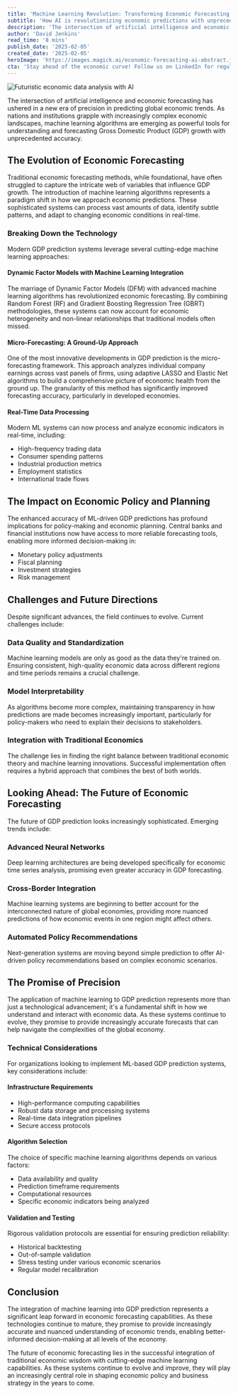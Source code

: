 ```yaml
---
title: 'Machine Learning Revolution: Transforming Economic Forecasting Through Advanced GDP Prediction Models'
subtitle: 'How AI is revolutionizing economic predictions with unprecedented accuracy'
description: 'The intersection of artificial intelligence and economic forecasting has ushered in a new era of precision in predicting global economic trends. Machine learning algorithms are revolutionizing GDP forecasting through advanced prediction models, offering unprecedented accuracy and real-time analysis capabilities. This transformation is reshaping how institutions approach economic planning and policy-making.'
author: 'David Jenkins'
read_time: '8 mins'
publish_date: '2025-02-05'
created_date: '2025-02-05'
heroImage: 'https://images.magick.ai/economic-forecasting-ai-abstract.jpg'
cta: 'Stay ahead of the economic curve! Follow us on LinkedIn for regular insights into how AI and machine learning are transforming financial forecasting and economic analysis.'
---
```


![Futuristic economic data analysis with AI](https://i.magick.ai/PIXE/1738756246003_magick_img.webp)

The intersection of artificial intelligence and economic forecasting has ushered in a new era of precision in predicting global economic trends. As nations and institutions grapple with increasingly complex economic landscapes, machine learning algorithms are emerging as powerful tools for understanding and forecasting Gross Domestic Product (GDP) growth with unprecedented accuracy.

## The Evolution of Economic Forecasting

Traditional economic forecasting methods, while foundational, have often struggled to capture the intricate web of variables that influence GDP growth. The introduction of machine learning algorithms represents a paradigm shift in how we approach economic predictions. These sophisticated systems can process vast amounts of data, identify subtle patterns, and adapt to changing economic conditions in real-time.

### Breaking Down the Technology

Modern GDP prediction systems leverage several cutting-edge machine learning approaches:

#### Dynamic Factor Models with Machine Learning Integration

The marriage of Dynamic Factor Models (DFM) with advanced machine learning algorithms has revolutionized economic forecasting. By combining Random Forest (RF) and Gradient Boosting Regression Tree (GBRT) methodologies, these systems can now account for economic heterogeneity and non-linear relationships that traditional models often missed.

#### Micro-Forecasting: A Ground-Up Approach

One of the most innovative developments in GDP prediction is the micro-forecasting framework. This approach analyzes individual company earnings across vast panels of firms, using adaptive LASSO and Elastic Net algorithms to build a comprehensive picture of economic health from the ground up. The granularity of this method has significantly improved forecasting accuracy, particularly in developed economies.

#### Real-Time Data Processing

Modern ML systems can now process and analyze economic indicators in real-time, including:
- High-frequency trading data
- Consumer spending patterns
- Industrial production metrics
- Employment statistics
- International trade flows

## The Impact on Economic Policy and Planning

The enhanced accuracy of ML-driven GDP predictions has profound implications for policy-making and economic planning. Central banks and financial institutions now have access to more reliable forecasting tools, enabling more informed decision-making in:

- Monetary policy adjustments
- Fiscal planning
- Investment strategies
- Risk management

## Challenges and Future Directions

Despite significant advances, the field continues to evolve. Current challenges include:

### Data Quality and Standardization

Machine learning models are only as good as the data they're trained on. Ensuring consistent, high-quality economic data across different regions and time periods remains a crucial challenge.

### Model Interpretability

As algorithms become more complex, maintaining transparency in how predictions are made becomes increasingly important, particularly for policy-makers who need to explain their decisions to stakeholders.

### Integration with Traditional Economics

The challenge lies in finding the right balance between traditional economic theory and machine learning innovations. Successful implementation often requires a hybrid approach that combines the best of both worlds.

## Looking Ahead: The Future of Economic Forecasting

The future of GDP prediction looks increasingly sophisticated. Emerging trends include:

### Advanced Neural Networks

Deep learning architectures are being developed specifically for economic time series analysis, promising even greater accuracy in GDP forecasting.

### Cross-Border Integration

Machine learning systems are beginning to better account for the interconnected nature of global economies, providing more nuanced predictions of how economic events in one region might affect others.

### Automated Policy Recommendations

Next-generation systems are moving beyond simple prediction to offer AI-driven policy recommendations based on complex economic scenarios.

## The Promise of Precision

The application of machine learning to GDP prediction represents more than just a technological advancement; it's a fundamental shift in how we understand and interact with economic data. As these systems continue to evolve, they promise to provide increasingly accurate forecasts that can help navigate the complexities of the global economy.

### Technical Considerations

For organizations looking to implement ML-based GDP prediction systems, key considerations include:

#### Infrastructure Requirements

- High-performance computing capabilities
- Robust data storage and processing systems
- Real-time data integration pipelines
- Secure access protocols

#### Algorithm Selection

The choice of specific machine learning algorithms depends on various factors:
- Data availability and quality
- Prediction timeframe requirements
- Computational resources
- Specific economic indicators being analyzed

#### Validation and Testing

Rigorous validation protocols are essential for ensuring prediction reliability:
- Historical backtesting
- Out-of-sample validation
- Stress testing under various economic scenarios
- Regular model recalibration

## Conclusion

The integration of machine learning into GDP prediction represents a significant leap forward in economic forecasting capabilities. As these technologies continue to mature, they promise to provide increasingly accurate and nuanced understanding of economic trends, enabling better-informed decision-making at all levels of the economy.

The future of economic forecasting lies in the successful integration of traditional economic wisdom with cutting-edge machine learning capabilities. As these systems continue to evolve and improve, they will play an increasingly central role in shaping economic policy and business strategy in the years to come.